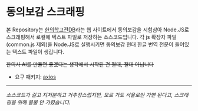 # 동의보감 스크래핑

본 Repository는 [한의학고전DB](https://mediclassics.kr/books/8/)라는 웹 사이트에서 동의보감을 시험삼아 Node.JS로 스크래핑해서 로컬에 텍스트 파일로 저장하는 소스코드입니다. 각 js 확장자 파일(common.js 제외)을 Node.JS로 실행시키면 동의보감 현대 한글 번역 전문이 들어있는 텍스트 파일이 생깁니다.

~~한의사 AI를 만들면 좋겠다는 생각에서 시작된 건 절대, 절대 아닙니다~~

* 요구 패키지: [axios](https://github.com/axios/axios)

---

_소스코드가 길고 지저분하고 거추장스럽지만, 모로 가도 서울로만 가면 된다고, 스크래핑을 위해 물불 안 가렸습니다._